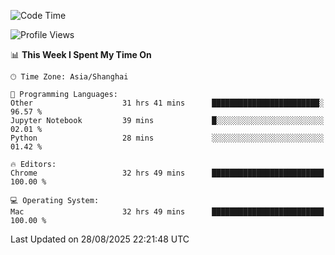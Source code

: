<!--START_SECTION:waka-->
![Code Time](http://img.shields.io/badge/Code%20Time-4%2C402%20hrs%2015%20mins-blue)

![Profile Views](http://img.shields.io/badge/Profile%20Views-0-blue)

📊 **This Week I Spent My Time On** 

```text
🕑︎ Time Zone: Asia/Shanghai

💬 Programming Languages: 
Other                    31 hrs 41 mins      ████████████████████████░   96.57 % 
Jupyter Notebook         39 mins             █░░░░░░░░░░░░░░░░░░░░░░░░   02.01 % 
Python                   28 mins             ░░░░░░░░░░░░░░░░░░░░░░░░░   01.42 % 

🔥 Editors: 
Chrome                   32 hrs 49 mins      █████████████████████████   100.00 % 

💻 Operating System: 
Mac                      32 hrs 49 mins      █████████████████████████   100.00 % 
```


 Last Updated on 28/08/2025 22:21:48 UTC
<!--END_SECTION:waka-->